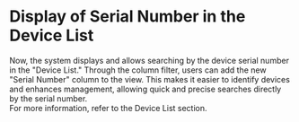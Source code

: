 # Display of Serial Number in the Device List

Now, the system displays and allows searching by the device serial number in the "Device List." Through the column filter, users can add the new "Serial Number" column to the view. This makes it easier to identify devices and enhances management, allowing quick and precise searches directly by the serial number.\
For more information, refer to the Device List section.
